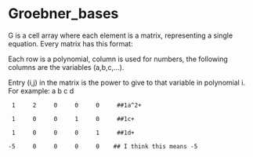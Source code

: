 # Groebner_bases

G is a cell array where each element is a matrix, representing a single equation.
Every matrix has this format:

Each row is a polynomial, column is used for numbers, the following columns are the variables (a,b,c,…).

Entry (i,j) in the matrix is the power to give to that variable in polynomial i.
For example:
           a     b     c     d
           
     1     2     0     0     0     ##1a^2+
     
     1     0     0     1     0     ##1c+
     
     1     0     0     0     1     ##1d+
     
    -5     0     0     0     0    ## I think this means -5    
   

